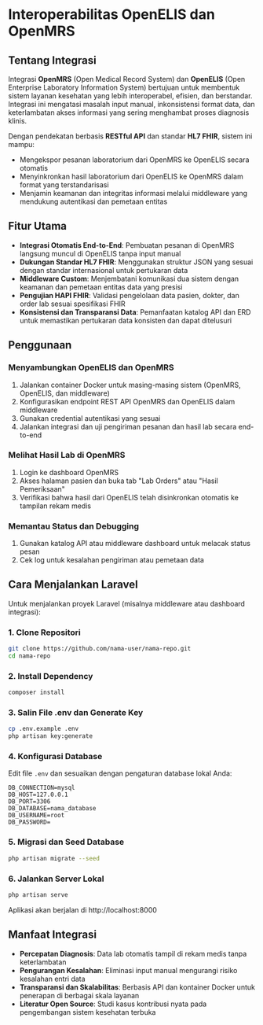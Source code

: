 # Interoperabilitas OpenELIS dan OpenMRS

## Tentang Integrasi

Integrasi **OpenMRS** (Open Medical Record System) dan **OpenELIS** (Open Enterprise Laboratory Information System) bertujuan untuk membentuk sistem layanan kesehatan yang lebih interoperabel, efisien, dan berstandar. Integrasi ini mengatasi masalah input manual, inkonsistensi format data, dan keterlambatan akses informasi yang sering menghambat proses diagnosis klinis.

Dengan pendekatan berbasis **RESTful API** dan standar **HL7 FHIR**, sistem ini mampu:

* Mengekspor pesanan laboratorium dari OpenMRS ke OpenELIS secara otomatis
* Menyinkronkan hasil laboratorium dari OpenELIS ke OpenMRS dalam format yang terstandarisasi
* Menjamin keamanan dan integritas informasi melalui middleware yang mendukung autentikasi dan pemetaan entitas

## Fitur Utama

* **Integrasi Otomatis End-to-End**: Pembuatan pesanan di OpenMRS langsung muncul di OpenELIS tanpa input manual
* **Dukungan Standar HL7 FHIR**: Menggunakan struktur JSON yang sesuai dengan standar internasional untuk pertukaran data
* **Middleware Custom**: Menjembatani komunikasi dua sistem dengan keamanan dan pemetaan entitas data yang presisi
* **Pengujian HAPI FHIR**: Validasi pengelolaan data pasien, dokter, dan order lab sesuai spesifikasi FHIR
* **Konsistensi dan Transparansi Data**: Pemanfaatan katalog API dan ERD untuk memastikan pertukaran data konsisten dan dapat ditelusuri

## Penggunaan

### Menyambungkan OpenELIS dan OpenMRS

1. Jalankan container Docker untuk masing-masing sistem (OpenMRS, OpenELIS, dan middleware)
2. Konfigurasikan endpoint REST API OpenMRS dan OpenELIS dalam middleware
3. Gunakan credential autentikasi yang sesuai
4. Jalankan integrasi dan uji pengiriman pesanan dan hasil lab secara end-to-end

### Melihat Hasil Lab di OpenMRS

1. Login ke dashboard OpenMRS
2. Akses halaman pasien dan buka tab "Lab Orders" atau "Hasil Pemeriksaan"
3. Verifikasi bahwa hasil dari OpenELIS telah disinkronkan otomatis ke tampilan rekam medis

### Memantau Status dan Debugging

1. Gunakan katalog API atau middleware dashboard untuk melacak status pesan
2. Cek log untuk kesalahan pengiriman atau pemetaan data

## Cara Menjalankan Laravel

Untuk menjalankan proyek Laravel (misalnya middleware atau dashboard integrasi):

### 1. Clone Repositori

```bash
git clone https://github.com/nama-user/nama-repo.git
cd nama-repo
```

### 2. Install Dependency

```bash
composer install
```

### 3. Salin File .env dan Generate Key

```bash
cp .env.example .env
php artisan key:generate
```

### 4. Konfigurasi Database

Edit file `.env` dan sesuaikan dengan pengaturan database lokal Anda:

```env
DB_CONNECTION=mysql
DB_HOST=127.0.0.1
DB_PORT=3306
DB_DATABASE=nama_database
DB_USERNAME=root
DB_PASSWORD=
```

### 5. Migrasi dan Seed Database

```bash
php artisan migrate --seed
```

### 6. Jalankan Server Lokal

```bash
php artisan serve
```

Aplikasi akan berjalan di http://localhost:8000

## Manfaat Integrasi

* **Percepatan Diagnosis**: Data lab otomatis tampil di rekam medis tanpa keterlambatan
* **Pengurangan Kesalahan**: Eliminasi input manual mengurangi risiko kesalahan entri data
* **Transparansi dan Skalabilitas**: Berbasis API dan kontainer Docker untuk penerapan di berbagai skala layanan
* **Literatur Open Source**: Studi kasus kontribusi nyata pada pengembangan sistem kesehatan terbuka